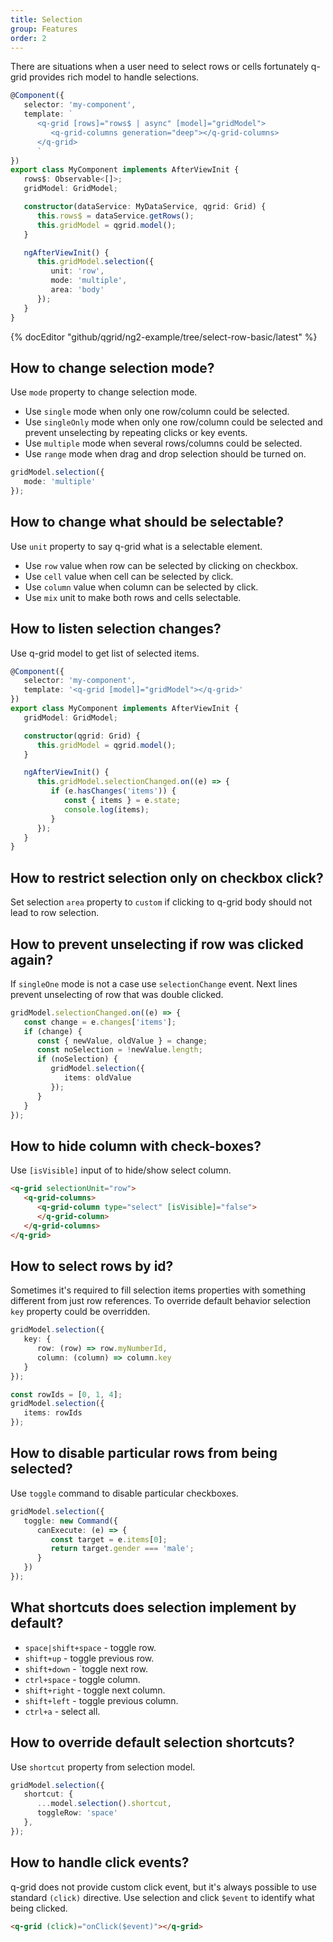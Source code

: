 ```yaml
---
title: Selection
group: Features
order: 2
---
```


There are situations when a user need to select rows or cells fortunately q-grid provides rich model to handle selections.

```typescript
@Component({
   selector: 'my-component',
   template: `
      <q-grid [rows]="rows$ | async" [model]="gridModel">
         <q-grid-columns generation="deep"></q-grid-columns>
      </q-grid>
      `
})
export class MyComponent implements AfterViewInit {
   rows$: Observable<[]>;
   gridModel: GridModel;

   constructor(dataService: MyDataService, qgrid: Grid) {
      this.rows$ = dataService.getRows();
      this.gridModel = qgrid.model();
   }

   ngAfterViewInit() {
      this.gridModel.selection({
         unit: 'row',
         mode: 'multiple',
         area: 'body'
      });
   }
}
```

{% docEditor "github/qgrid/ng2-example/tree/select-row-basic/latest" %}

## How to change selection mode?

Use `mode` property to change selection mode.

* Use `single` mode when only one row/column could be selected.
* Use `singleOnly` mode when only one row/column could be selected and prevent unselecting by repeating clicks or key events.
* Use `multiple` mode when several rows/columns could be selected.
* Use `range` mode when drag and drop selection should be turned on.

```typescript
gridModel.selection({
   mode: 'multiple'
});
```

## How to change what should be selectable?

Use `unit` property to say q-grid what is a selectable element.
   
* Use `row` value when row can be selected by clicking on checkbox.
* Use `cell` value when cell can be selected by click.
* Use `column` value when column can be selected by click.
* Use `mix` unit to make both rows and cells selectable.

## How to listen selection changes?

Use q-grid model to get list of selected items.

```typescript
@Component({
   selector: 'my-component',
   template: '<q-grid [model]="gridModel"></q-grid>'
})
export class MyComponent implements AfterViewInit {
   gridModel: GridModel;

   constructor(qgrid: Grid) {
      this.gridModel = qgrid.model();
   }

   ngAfterViewInit() {
      this.gridModel.selectionChanged.on((e) => {
         if (e.hasChanges('items')) {
            const { items } = e.state;
            console.log(items);
         }
      });
   }
}
```

## How to restrict selection only on checkbox click?

Set selection `area` property to `custom` if clicking to q-grid body should not lead to row selection.

## How to prevent unselecting if row was clicked again?

If `singleOne` mode is not a case use `selectionChange` event. Next lines prevent unselecting of row that was double clicked.

```typescript
gridModel.selectionChanged.on((e) => {
   const change = e.changes['items'];
   if (change) {
      const { newValue, oldValue } = change;
      const noSelection = !newValue.length;
      if (noSelection) {
         gridModel.selection({
            items: oldValue
         });
      }
   }
});
```

## How to hide column with check-boxes?

Use `[isVisible]` input of to hide/show select column.

```html
<q-grid selectionUnit="row">
   <q-grid-columns>
      <q-grid-column type="select" [isVisible]="false">
      </q-grid-column>
   </q-grid-columns>
</q-grid>
```

## How to select rows by id?

Sometimes it's required to fill selection items properties with something different from just row references. To override default behavior selection `key` property could be overridden.

```typescript
gridModel.selection({
   key: {
      row: (row) => row.myNumberId,
      column: (column) => column.key
   }
});

const rowIds = [0, 1, 4];
gridModel.selection({
   items: rowIds
});
```

## How to disable particular rows from being selected?

Use `toggle` command to disable particular checkboxes.

```typescript
gridModel.selection({
   toggle: new Command({
      canExecute: (e) => {
         const target = e.items[0];
         return target.gender === 'male';
      }
   })
});
```

## What shortcuts does selection implement by default?

* `space|shift+space` - toggle row.
* `shift+up` - toggle previous row.
* `shift+down` - `toggle next row.
* `ctrl+space` - toggle column.
* `shift+right` - toggle next column.
* `shift+left` - toggle previous column.
* `ctrl+a` - select all.

## How to override default selection shortcuts?

Use `shortcut` property from selection model.

```typescript
gridModel.selection({
   shortcut: {
      ...model.selection().shortcut,
      toggleRow: 'space'
   },
});
```

## How to handle click events?

q-grid does not provide custom click event, but it's always possible to use standard `(click)` directive. Use selection and click `$event` to identify what being clicked.

```html
<q-grid (click)="onClick($event)"></q-grid>
```
